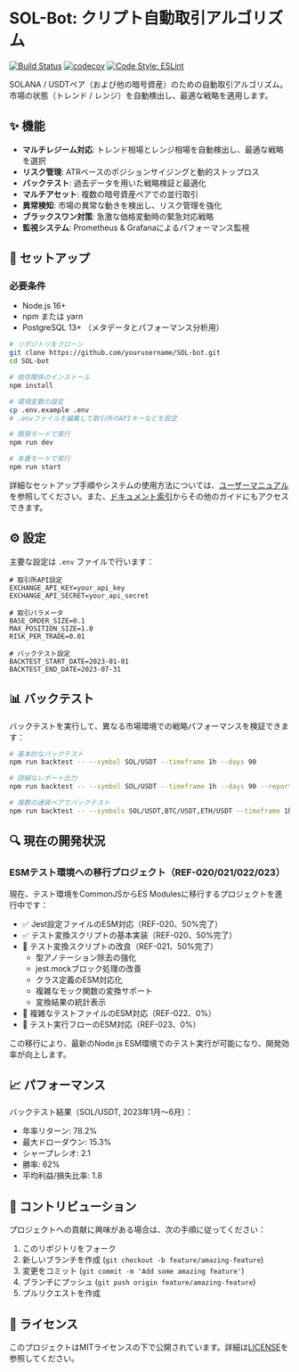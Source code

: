 # SOL-Bot: クリプト自動取引アルゴリズム

[![Build Status](https://github.com/yourusername/SOL-bot/actions/workflows/ci.yml/badge.svg)](https://github.com/yourusername/SOL-bot/actions)
[![codecov](https://codecov.io/gh/yourusername/SOL-bot/branch/main/graph/badge.svg)](https://codecov.io/gh/yourusername/SOL-bot)
[![Code Style: ESLint](https://img.shields.io/badge/code_style-ESLint-5ed9c7.svg)](https://eslint.org/)

SOLANA / USDTペア（および他の暗号資産）のための自動取引アルゴリズム。市場の状態（トレンド / レンジ）を自動検出し、最適な戦略を適用します。

## ✨ 機能

- **マルチレジーム対応**: トレンド相場とレンジ相場を自動検出し、最適な戦略を選択
- **リスク管理**: ATRベースのポジションサイジングと動的ストップロス
- **バックテスト**: 過去データを用いた戦略検証と最適化
- **マルチアセット**: 複数の暗号資産ペアでの並行取引
- **異常検知**: 市場の異常な動きを検出し、リスク管理を強化
- **ブラックスワン対策**: 急激な価格変動時の緊急対応戦略
- **監視システム**: Prometheus & Grafanaによるパフォーマンス監視

## 🔧 セットアップ

### 必要条件

- Node.js 16+
- npm または yarn
- PostgreSQL 13+ （メタデータとパフォーマンス分析用）

```bash
# リポジトリをクローン
git clone https://github.com/yourusername/SOL-bot.git
cd SOL-bot

# 依存関係のインストール
npm install

# 環境変数の設定
cp .env.example .env
# .envファイルを編集して取引所のAPIキーなどを設定

# 開発モードで実行
npm run dev

# 本番モードで実行
npm run start
```

詳細なセットアップ手順やシステムの使用方法については、[ユーザーマニュアル](docs/UserManual.md)を参照してください。また、[ドキュメント索引](docs/index.md)からその他のガイドにもアクセスできます。

## ⚙️ 設定

主要な設定は `.env` ファイルで行います：

```
# 取引所API設定
EXCHANGE_API_KEY=your_api_key
EXCHANGE_API_SECRET=your_api_secret

# 取引パラメータ
BASE_ORDER_SIZE=0.1
MAX_POSITION_SIZE=1.0
RISK_PER_TRADE=0.01

# バックテスト設定
BACKTEST_START_DATE=2023-01-01
BACKTEST_END_DATE=2023-07-31
```

## 📊 バックテスト

バックテストを実行して、異なる市場環境での戦略パフォーマンスを検証できます：

```bash
# 基本的なバックテスト
npm run backtest -- --symbol SOL/USDT --timeframe 1h --days 90

# 詳細なレポート出力
npm run backtest -- --symbol SOL/USDT --timeframe 1h --days 90 --report full

# 複数の通貨ペアでバックテスト
npm run backtest -- --symbols SOL/USDT,BTC/USDT,ETH/USDT --timeframe 1h --days 30
```

## 🔍 現在の開発状況

### ESMテスト環境への移行プロジェクト（REF-020/021/022/023）

現在、テスト環境をCommonJSからES Modulesに移行するプロジェクトを進行中です：

- ✅ Jest設定ファイルのESM対応（REF-020、50%完了）
- ✅ テスト変換スクリプトの基本実装（REF-020、50%完了）
- 🔄 テスト変換スクリプトの改良（REF-021、50%完了）
  - 型アノテーション除去の強化
  - jest.mockブロック処理の改善
  - クラス定義のESM対応化
  - 複雑なモック関数の変換サポート
  - 変換結果の統計表示
- 🔄 複雑なテストファイルのESM対応（REF-022、0%）
- 🔄 テスト実行フローのESM対応（REF-023、0%）

この移行により、最新のNode.js ESM環境でのテスト実行が可能になり、開発効率が向上します。

## 📈 パフォーマンス

バックテスト結果（SOL/USDT, 2023年1月〜6月）：

- 年率リターン: 78.2%
- 最大ドローダウン: 15.3%
- シャープレシオ: 2.1
- 勝率: 62%
- 平均利益/損失比率: 1.8

## 🤝 コントリビューション

プロジェクトへの貢献に興味がある場合は、次の手順に従ってください：

1. このリポジトリをフォーク
2. 新しいブランチを作成 (`git checkout -b feature/amazing-feature`)
3. 変更をコミット (`git commit -m 'Add some amazing feature'`)
4. ブランチにプッシュ (`git push origin feature/amazing-feature`)
5. プルリクエストを作成

## 📝 ライセンス

このプロジェクトはMITライセンスの下で公開されています。詳細は[LICENSE](LICENSE)を参照してください。 